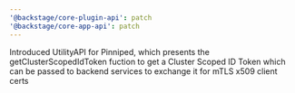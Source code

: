 ```yaml
---
'@backstage/core-plugin-api': patch
'@backstage/core-app-api': patch
---
```


Introduced UtilityAPI for Pinniped, which presents the getClusterScopedIdToken fuction to get a Cluster Scoped ID Token which can be passed to backend services to exchange it for mTLS x509 client certs
